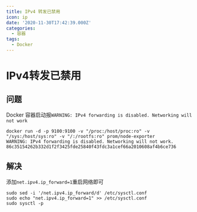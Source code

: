 ```yaml
---
title: IPv4 转发已禁用
icon: ip
date: '2020-11-30T17:42:39.000Z'
categories:
  - 容器
tags:
  - Docker
---
```


# IPv4转发已禁用

## 问题

Docker 容器启动报`WARNING: IPv4 forwarding is disabled. Networking will not work`

```text
docker run -d -p 9100:9100 -v "/proc:/host/proc:ro" -v "/sys:/host/sys:ro" -v "/:/rootfs:ro" prom/node-exporter
WARNING: IPv4 forwarding is disabled. Networking will not work.
86c35154262b332d1f2f3425fde25840f43fdc3a1cef66a2010608af4b6ce736
```

## 解决

添加`net.ipv4.ip_forward=1`重启网络即可

```text
sudo sed -i '/net.ipv4.ip_forward/d' /etc/sysctl.conf
sudo echo "net.ipv4.ip_forward=1" >> /etc/sysctl.conf
sudo sysctl -p
```

